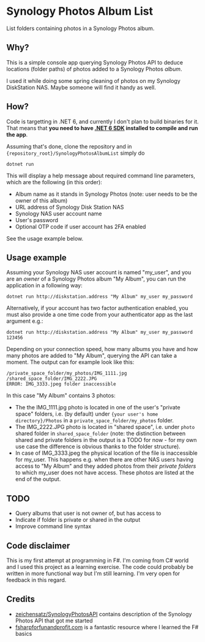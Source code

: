 # Synology Photos Album List

List folders containing photos in a Synology Photos album.

## Why?

This is a simple console app querying Synology Photos API to deduce
locations (folder paths) of photos added to a Synology Photos *album*.

I used it while doing some spring cleaning of photos on my Synology
DiskStation NAS. Maybe someone will find it handy as well.

## How?

Code is targetting in .NET 6, and currently I don't plan to build
binaries for it. That means that **you need to have [.NET 6
SDK](https://dotnet.microsoft.com/en-us/download/dotnet/6.0) installed
to compile and run the app**.

Assuming that's done, clone the repository and in
`{repository_root}/SynologyPhotosAlbumList` simply do

```dotnet run```

This will display a help message about required command line
parameters, which are the following (in this order):

* Album name as it stands in Synology Photos (note: user needs to be
  the owner of this album)
* URL address of Synology Disk Station NAS
* Synology NAS user account name
* User's password
* Optional OTP code if user account has 2FA enabled

See the usage example below.

## Usage example

Assuming your Synology NAS user account is named "my_user", and you
are an *owner* of a Synology Photos album "My Album", you can run the
application in a following way:

```
dotnet run http://diskstation.address "My Album" my_user my_password
```

Alternatively, if your account has two factor authentication enabled,
you must also provide a one time code from your authenticator app as
the last argument e.g.:

```
dotnet run http://diskstation.address "My Album" my_user my_password 123456
```

Depending on your connection speed, how many albums you have and how
many photos are added to "My Album", querying the API can take a
moment. The output can for example look like this:

```
/private_space_folder/my_photos/IMG_1111.jpg
/shared_space_folder/IMG_2222.JPG
ERROR: IMG_3333.jpeg folder inaccessible
```

In this case "My Album" contains 3 photos:
* The the IMG\_1111.jpg photo is located in one of the user's "private
  space" folders, i.e. (by default) under `{your user's home
  directory}/Photos` in a `private_space_folder/my_photos` folder.
* The IMG\_2222.JPG photo is located in "shared space", i.e. under
  `photo` shared folder in `shared_space_folder` (note: the
  distinction between shared and private folders in the output is a
  TODO for now - for my own use case the difference is obvious thanks
  to the folder structure).
* In case of IMG\_3333.jpeg the physical location of the file is
  inaccessible for my\_user. This happens e.g. when there are other
  NAS users having access to "My Album" and they added photos from
  their *private folders* to which my\_user does not have
  access. These photos are listed at the end of the output.


## TODO

* Query albums that user is not owner of, but has access to
* Indicate if folder is private or shared in the output
* Improve command line syntax

## Code disclaimer

This is my first attempt at programming in F#. I'm coming from C#
world and I used this project as a learning exercise. The code could
probably be written in more functional way but I'm still learning. I'm
very open for feedback in this regard.


## Credits

* [zeichensatz/SynologyPhotosAPI](https://github.com/zeichensatz/SynologyPhotosAPI)
  contains description of the Synology Photos API that got me started
* [fsharpforfunandprofit.com](https://fsharpforfunandprofit.com) is a
  fantastic resource where I learned the F# basics
